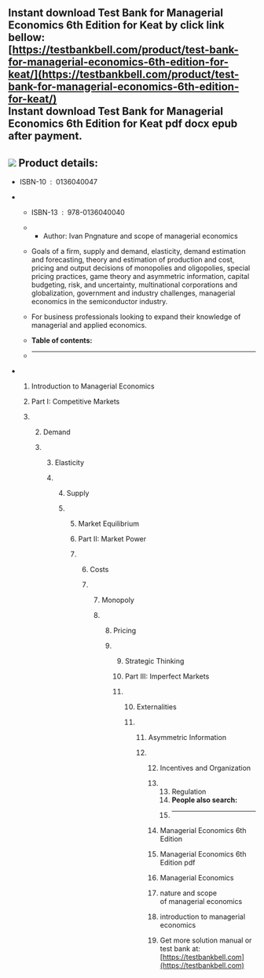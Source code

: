 Instant download **Test Bank for Managerial Economics 6th Edition for Keat** by click link bellow:  
[https://testbankbell.com/product/test-bank-for-managerial-economics-6th-edition-for-keat/](https://testbankbell.com/product/test-bank-for-managerial-economics-6th-edition-for-keat/)  
**Instant download Test Bank for Managerial Economics 6th Edition for Keat pdf docx epub after payment.**
---------------------------------------------------------------------------------------------------------


![](https://testbankbell.com/wp-content/uploads/2023/05/test-bank-for-managerial-economics-6th-edition-for-keat-5d1ccb31deecb8211fc895e31bcaea28.jpeg)
**Product details:**
--------------------


* ISBN-10 ‏ : ‎ 0136040047
* * ISBN-13 ‏ : ‎ 978-0136040040
  * * Author: Ivan Pngnature and scope of managerial economics
   
  * Goals of a firm, supply and demand, elasticity, demand estimation and forecasting, theory and estimation of production and cost, pricing and output decisions of monopolies and oligopolies, special pricing practices, game theory and asymmetric information, capital budgeting, risk, and uncertainty, multinational corporations and globalization, government and industry challenges, managerial economics in the semiconductor industry.
  * For business professionals looking to expand their knowledge of managerial and applied economics.
  * **Table of contents:**
  * ----------------------
 
* 1. Introduction to Managerial Economics
 
  2. Part I: Competitive Markets
 
  3. 2. Demand
    
     3. 3. Elasticity
       
        4. 4. Supply
          
           5. 5. Market Equilibrium
             
              6. Part II: Market Power
             
              7. 6. Costs
                
                 7. 7. Monopoly
                   
                    8. 8. Pricing
                      
                       9. 9. Strategic Thinking
                         
                          10. Part III: Imperfect Markets
                         
                          11. 10. Externalities
                             
                              11. 11. Asymmetric Information
                                 
                                  12. 12. Incentives and Organization
                                     
                                      13. 13. Regulation
                                          14. **People also search:**
                                          15. -----------------------
                                         
                                      14. Managerial Economics 6th Edition
                                     
                                      15. Managerial Economics 6th Edition pdf
                                     
                                      16. Managerial Economics
                                     
                                      17. nature and scope of managerial economics
                                     
                                      18. introduction to managerial economics
                                      19.  Get more solution manual or test bank at: [https://testbankbell.com](https://testbankbell.com)
